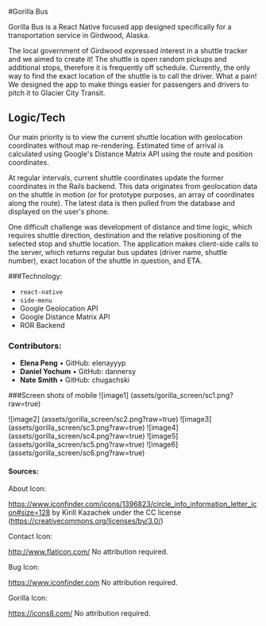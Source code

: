 

#Gorilla Bus

Gorilla Bus is a React Native focused app designed specifically for a transportation service in Girdwood, Alaska.

The local government of Girdwood expressed interest in a shuttle tracker and we aimed to create it! The shuttle is open random pickups and additional stops, therefore it is frequently off schedule. Currently, the only way to find the exact location of the shuttle is to call the driver. What a pain! We designed the app to make things easier for passengers and drivers to pitch it to Glacier City Transit.

## Logic/Tech

Our main priority is to view the current shuttle location with geolocation coordinates without map re-rendering. Estimated time of arrival is calculated using Google's Distance Matrix API using the route and position coordinates.

At regular intervals, current shuttle coordinates update the former coordinates in the Rails backend. This data originates from geolocation data on the shuttle in motion (or for prototype purposes, an array of coordinates along the route). The latest data is then pulled from the database and displayed on the user's phone.

One difficult challenge was development of distance and time logic, which requires shuttle direction, destination and the relative positioning of the selected stop and shuttle location. The application makes client-side calls to the server, which returns regular bus updates (driver name, shuttle number), exact location of the shuttle in question, and ETA.



###Technology:

- `react-native`
- `side-menu`
- Google Geolocation API
- Google Distance Matrix API
- ROR Backend

### Contributors:

- **Elena Peng** •  GitHub: elenayyyp
- **Daniel Yochum**  •  GitHub: dannersy
- **Nate Smith** •  GitHub: chugachski

###Screen shots of mobile
![image1]
(assets/gorilla_screen/sc1.png?raw=true)

![image2]
(assets/gorilla_screen/sc2.png?raw=true)
![image3]
(assets/gorilla_screen/sc3.png?raw=true)
![image4]
(assets/gorilla_screen/sc4.png?raw=true)
![image5]
(assets/gorilla_screen/sc5.png?raw=true)
![image6]
(assets/gorilla_screen/sc6.png?raw=true)

#### Sources:
About Icon:

https://www.iconfinder.com/icons/1396823/circle_info_information_letter_icon#size=128
by Kirill Kazachek under the CC license (https://creativecommons.org/licenses/by/3.0/)

Contact Icon:

http://www.flaticon.com/
No attribution required.

Bug Icon:

https://www.iconfinder.com
No attribution required.

Gorilla Icon:

https://icons8.com/
No attribution required.
